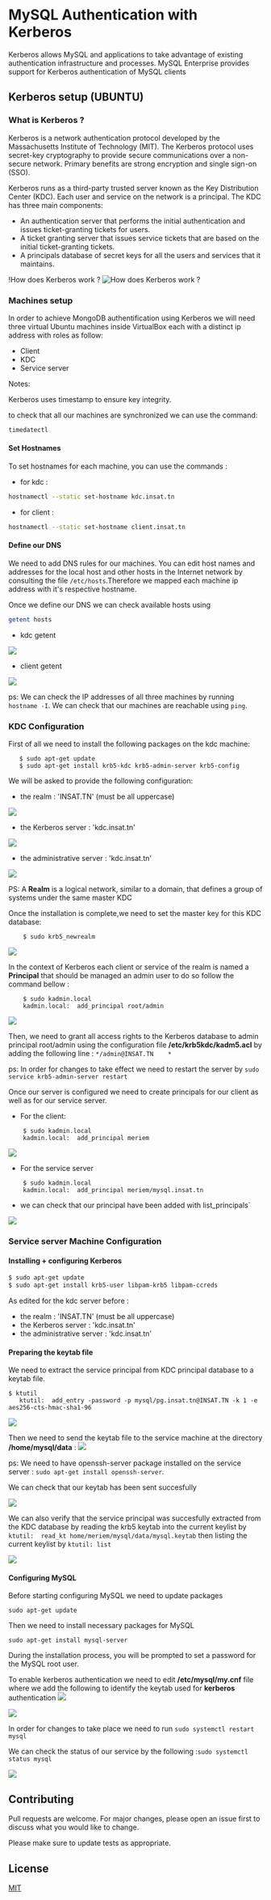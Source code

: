 # MySQL Authentication with Kerberos
Kerberos allows MySQL and applications to take advantage of existing authentication infrastructure and processes. MySQL Enterprise provides support for Kerberos authentication of MySQL clients

## Kerberos setup (UBUNTU)

### What is Kerberos ?

Kerberos is a network authentication protocol developed by the Massachusetts Institute of Technology (MIT). The Kerberos protocol uses secret-key cryptography to provide secure communications over a non-secure network. Primary benefits are strong encryption and single sign-on (SSO).

Kerberos runs as a third-party trusted server known as the Key Distribution Center (KDC). Each user and service on the network is a principal.
The KDC has three main components:
- An authentication server that performs the initial authentication and issues ticket-granting tickets for users.
- A ticket granting server that issues service tickets that are based on the initial ticket-granting tickets.
- A principals database of secret keys for all the users and services that it maintains.

!How does Kerberos work ?
![How does Kerberos work ?](https://www.qomplx.com/content/images/2019/07/kerberos-diagram.png)


### Machines setup

In order to achieve MongoDB authentification using Kerberos we will need three virtual Ubuntu machines inside VirtualBox each with a distinct ip address with roles as follow:

- Client
- KDC
- Service server

Notes: 

Kerberos uses timestamp to ensure key integrity.

to check that all our machines are synchronized we can use the command:
```bash
timedatectl
```
#### Set Hostnames

To set hostnames for each machine, you can use the commands :

- for kdc : 
```bash
hostnamectl --static set-hostname kdc.insat.tn
```
- for client :
```bash
hostnamectl --static set-hostname client.insat.tn
```
#### Define our DNS

We need to add DNS rules for our machines. You can edit host names and addresses for the local host and other hosts in the Internet network by consulting the file `/etc/hosts`.Therefore we mapped each machine ip address with it's respective hostname.

Once we define our DNS we can check available hosts using 
```bash
getent hosts
```

- kdc getent

![](screenshots/ipAddressesKDC.png)
- client getent

![](screenshots/ipAdressesClient.png)

ps: We can check the IP addresses of all three machines by running `hostname -I`. We can check that our machines are reachable using `ping`.

### KDC Configuration
First of all we need to install the following packages on the kdc machine:
 ```
    $ sudo apt-get update
    $ sudo apt-get install krb5-kdc krb5-admin-server krb5-config
 ```
We will be asked to provide the following configuration:

- the realm : 'INSAT.TN' (must be all uppercase)

![](screenshots/kerberos_realm.png)

- the Kerberos server : 'kdc.insat.tn'

![](screenshots/kerberos_servers.png)

- the administrative server : 'kdc.insat.tn' 

![](screenshots/administrative_server.png)

PS: A **Realm** is a logical network, similar to a domain, that defines a group of systems under the same master KDC

Once the installation is complete,we need to set the master key for this KDC database:
```
    $ sudo krb5_newrealm
 ```

![](screenshots/master_key.png)

In the context of Kerberos each client or service of the realm is named a **Principal** that should be managed an admin user to do so follow the command bellow :
```
    $ sudo kadmin.local
    kadmin.local:  add_principal root/admin
```

![](screenshots/add_root_principal.png)

Then, we need to grant all access rights to the Kerberos database to admin principal root/admin using the configuration file **/etc/krb5kdc/kadm5.acl** by adding the following line : `*/admin@INSAT.TN    *`

ps: In order for changes to take effect we need to restart the server by `sudo service krb5-admin-server restart`

Once our server is configured we need to create principals for our client as well as for our service server.
- For the client: 
```
    $ sudo kadmin.local
    kadmin.local:  add_principal meriem
```
![](screenshots/add_client_principal.png)
- For the service server
```
    $ sudo kadmin.local
    kadmin.local:  add_principal meriem/mysql.insat.tn
```

- we can check that our principal have been added with list_principals`

![](screenshots/list_principals.png)
### Service server Machine Configuration

#### Installing + configuring Kerberos
```bash
$ sudo apt-get update
$ sudo apt-get install krb5-user libpam-krb5 libpam-ccreds
```
As edited for the kdc server before :
- the realm : 'INSAT.TN' (must be all uppercase)
- the Kerberos server : 'kdc.insat.tn'
- the administrative server : 'kdc.insat.tn'

#### Preparing the keytab file
We need to extract the service principal from KDC principal database to a keytab file.
```
$ ktutil 
   ktutil:  add_entry -password -p mysql/pg.insat.tn@INSAT.TN -k 1 -e aes256-cts-hmac-sha1-96
   ```
![](screenshots/ls_keytab_MySQL.png)
   
Then we need to send the keytab file to the service machine at the directory **/home/mysql/data** :
![](screenshots/scp_keytab.png)
 
 
ps: We need to have openssh-server package installed on the service server : `sudo apt-get install openssh-server`.

We can check that our keytab has been sent succesfully

![](screenshots/keytab_sent.png)


We can also verify that the service principal was succesfully extracted from the KDC database by reading the krb5 keytab into the current keylist by `ktutil:  read_kt home/meriem/mysql/data/mysql.keytab` then listing the current keylist by `ktutil: list`

![](screenshots/read_keytab.png)

#### Configuring MySQL

Before starting configuring MySQL we need to update packages 
 ```
 sudo apt-get update
  ```
Then we need to install necessary packages for MySQL
 ```
sudo apt-get install mysql-server
  ```
During the installation process, you will be prompted to set a password for the MySQL root user.

To enable kerberos authentication we need to edit **/etc/mysql/my.cnf** file where we add the following to identify the keytab used for **kerberos** authentication
![](screenshots/my_cnf_file.png)

![](screenshots/kerberos_auth_setup.png)

In order for changes to take place we need to run `sudo systemctl restart mysql`

We can check the status of our service by the following :`sudo systemctl status mysql`

![](screenshots/mysql_status.png)


## Contributing

Pull requests are welcome. For major changes, please open an issue first
to discuss what you would like to change.

Please make sure to update tests as appropriate.

## License

[MIT](https://choosealicense.com/licenses/mit/)
